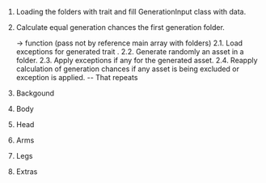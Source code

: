1. Loading the folders with trait and fill GenerationInput class with data.
2. Calculate equal generation chances the first generation folder.

    -> function (pass not by reference main array with folders)
    2.1. Load exceptions for generated trait .
    2.2. Generate randomly an asset in a folder.
    2.3. Apply exceptions if any for the generated asset.
    2.4. Reapply calculation of generation chances if any asset is being excluded or exception is applied. 
    -- That repeats





1. Backgound 
2. Body
3. Head
4. Arms
5. Legs
6. Extras 
